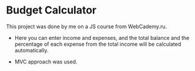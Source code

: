 # Budget Calculator

This project was done by me on a JS course from WebCademy.ru.

* Here you can enter income and expenses, and the total balance and the percentage of each expense from the total income will be calculated automatically.

* MVC approach was used.
